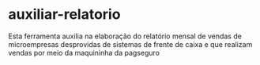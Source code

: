# auxiliar-relatorio
Esta ferramenta auxilia na elaboração do relatório mensal de vendas de microempresas desprovidas de sistemas de frente de caixa e que realizam vendas por meio da maquininha da pagseguro
